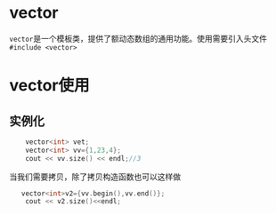 # vector

`vector`是一个模板类，提供了额动态数组的通用功能。使用需要引入头文件`#include <vector>`

# vector使用

## 实例化

```c++
    vector<int> vet;
    vector<int> vv={1,23,4};
    cout << vv.size() << endl;//3 
```

当我们需要拷贝，除了拷贝构造函数也可以这样做

```c++
   vector<int>v2={vv.begin(),vv.end()};
    cout << v2.size()<<endl;
```

